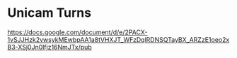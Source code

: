 # Unicam Turns

https://docs.google.com/document/d/e/2PACX-1vSJJHzk2vwsykMEwbpAA1a8tVHXJT_WFzDqlRDNSQTayBX_ARZzE1oeo2xB3-XSj0Jn0lfjz16NmJTx/pub

